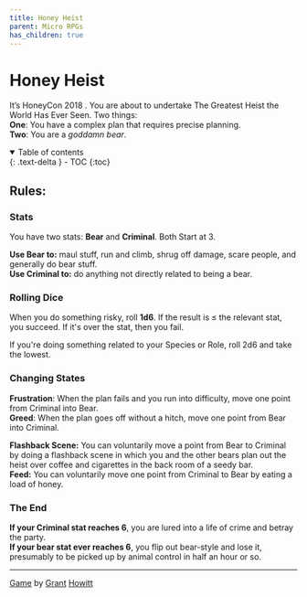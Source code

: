 ```yaml
---
title: Honey Heist
parent: Micro RPGs
has_children: true
---
```


# Honey Heist

It’s HoneyCon 2018 . You are about to undertake The Greatest Heist
the World Has Ever Seen. Two things:  
**One**: You have a complex plan that requires precise planning.  
**Two**: You are a *goddamn bear*.

<details open markdown="block">
  <summary>
    Table of contents
  </summary>
  {: .text-delta }
- TOC
{:toc}
</details>

## Rules:

### Stats

You have two stats: **Bear** and **Criminal**. Both Start at 3.

**Use Bear to:** maul stuff, run and climb, shrug off damage, scare
people, and generally do bear stuff.  
**Use Criminal to:** do anything not directly related to being a bear.

### Rolling Dice

When you do something risky, roll **1d6**. If the result is $\leq$ the relevant stat, you succeed. If it's over the stat, then you fail.

If you're doing something related to your Species or Role, roll 2d6 and take the lowest.


### Changing States

**Frustration**: When the plan fails and you run into difficulty, move
one point from Criminal into Bear.  
**Greed**: When the plan goes off without a hitch, move one point from
Bear into Criminal.

**Flashback Scene:** You can voluntarily move a point from Bear to Criminal by doing a flashback scene in which you and the other bears plan out the heist over coffee and cigarettes in the back room of a seedy bar.  
**Feed:** You can voluntarily move one point from Criminal to Bear by
eating a load of honey.


### The End

**If your Criminal stat reaches 6**, you are lured
into a life of crime and betray the party.  
**If your bear stat ever reaches 6**, you flip out bear-style and lose it, presumably to be picked up by animal
control in half an hour or so.







---

[Game](https://gshowitt.itch.io/) by [Grant](https://rowanrookanddecard.com/) [Howitt](http://lookrobot.co.uk/games/)